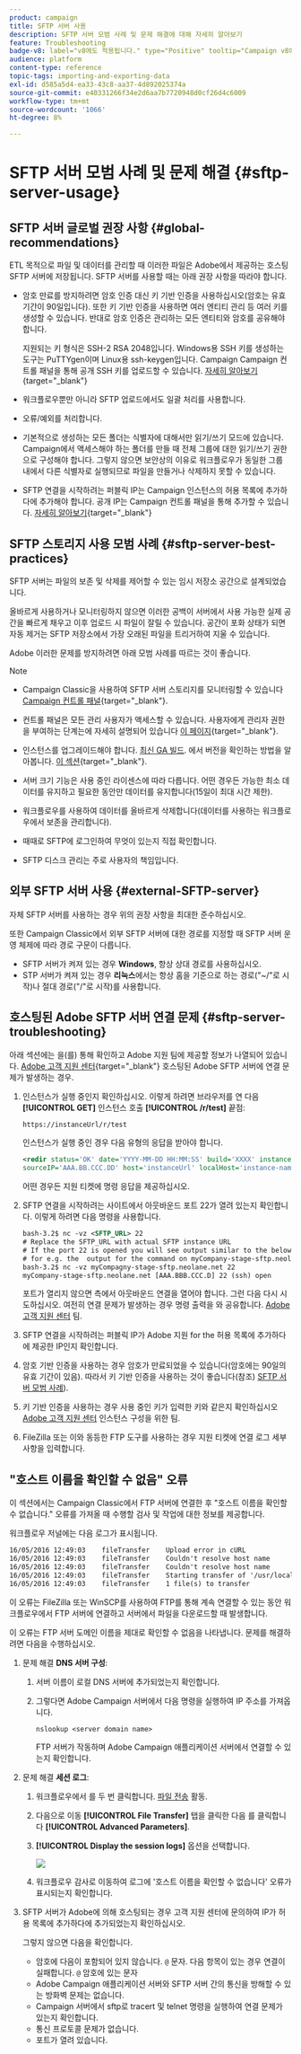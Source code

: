 ```yaml
---
product: campaign
title: SFTP 서버 사용
description: SFTP 서버 모범 사례 및 문제 해결에 대해 자세히 알아보기
feature: Troubleshooting
badge-v8: label="v8에도 적용됩니다." type="Positive" tooltip="Campaign v8에도 적용됩니다."
audience: platform
content-type: reference
topic-tags: importing-and-exporting-data
exl-id: d585a5d4-ea33-43c8-aa37-4d892025374a
source-git-commit: e40331266f34e2d6aa7b7720948d0cf26d4c6009
workflow-type: tm+mt
source-wordcount: '1066'
ht-degree: 8%

---
```


# SFTP 서버 모범 사례 및 문제 해결 {#sftp-server-usage}

## SFTP 서버 글로벌 권장 사항 {#global-recommendations}

ETL 목적으로 파일 및 데이터를 관리할 때 이러한 파일은 Adobe에서 제공하는 호스팅 SFTP 서버에 저장됩니다. SFTP 서버를 사용할 때는 아래 권장 사항을 따라야 합니다.

* 암호 만료를 방지하려면 암호 인증 대신 키 기반 인증을 사용하십시오(암호는 유효 기간이 90일입니다). 또한 키 기반 인증을 사용하면 여러 엔티티 관리 등 여러 키를 생성할 수 있습니다. 반대로 암호 인증은 관리하는 모든 엔티티와 암호를 공유해야 합니다.

  지원되는 키 형식은 SSH-2 RSA 2048입니다. Windows용 SSH 키를 생성하는 도구는 PuTTYgen이며 Linux용 ssh-keygen입니다. Campaign Campaign 컨트롤 패널을 통해 공개 SSH 키를 업로드할 수 있습니다. [자세히 알아보기](https://experienceleague.adobe.com/en/docs/control-panel/using/sftp-management/key-management){target="_blank"}

* 워크플로우뿐만 아니라 SFTP 업로드에서도 일괄 처리를 사용합니다.

* 오류/예외를 처리합니다.

* 기본적으로 생성하는 모든 폴더는 식별자에 대해서만 읽기/쓰기 모드에 있습니다. Campaign에서 액세스해야 하는 폴더를 만들 때 전체 그룹에 대한 읽기/쓰기 권한으로 구성해야 합니다. 그렇지 않으면 보안상의 이유로 워크플로우가 동일한 그룹 내에서 다른 식별자로 실행되므로 파일을 만들거나 삭제하지 못할 수 있습니다.

* SFTP 연결을 시작하려는 퍼블릭 IP는 Campaign 인스턴스의 허용 목록에 추가하다에 추가해야 합니다. 공개 IP는 Campaign 컨트롤 패널을 통해 추가할 수 있습니다. [자세히 알아보기](https://experienceleague.adobe.com/en/docs/control-panel/using/sftp-management/ip-range-allow-listing){target="_blank"}

## SFTP 스토리지 사용 모범 사례 {#sftp-server-best-practices}

SFTP 서버는 파일의 보존 및 삭제를 제어할 수 있는 임시 저장소 공간으로 설계되었습니다.

올바르게 사용하거나 모니터링하지 않으면 이러한 공백이 서버에서 사용 가능한 실제 공간을 빠르게 채우고 이후 업로드 시 파일이 잘릴 수 있습니다. 공간이 포화 상태가 되면 자동 제거는 SFTP 저장소에서 가장 오래된 파일을 트리거하여 지울 수 있습니다.

Adobe 이러한 문제를 방지하려면 아래 모범 사례를 따르는 것이 좋습니다.

>[!NOTE]
>
>* Campaign Classic을 사용하여 SFTP 서버 스토리지를 모니터링할 수 있습니다 [Campaign 컨트롤 패널](https://experienceleague.adobe.com/docs/control-panel/using/sftp-management/sftp-storage-management.html){target="_blank"}.
>
>* 컨트롤 패널은 모든 관리 사용자가 액세스할 수 있습니다. 사용자에게 관리자 권한을 부여하는 단계는에 자세히 설명되어 있습니다 [이 페이지](https://experienceleague.adobe.com/docs/control-panel/using/discover-control-panel/managing-permissions.html?lang=ko#discover-control-panel){target="_blank"}.
>
>* 인스턴스를 업그레이드해야 합니다. [최신 GA 빌드](../../rn/using/rn-overview.md). 에서 버전을 확인하는 방법을 알아봅니다. [이 섹션](../../platform/using/launching-adobe-campaign.md#getting-your-campaign-version){target="_blank"}.

* 서버 크기 기능은 사용 중인 라이센스에 따라 다릅니다. 어떤 경우든 가능한 최소 데이터를 유지하고 필요한 동안만 데이터를 유지합니다(15일이 최대 시간 제한).

* 워크플로우를 사용하여 데이터를 올바르게 삭제합니다(데이터를 사용하는 워크플로우에서 보존을 관리합니다).

* 때때로 SFTP에 로그인하여 무엇이 있는지 직접 확인합니다.

* SFTP 디스크 관리는 주로 사용자의 책임입니다.

## 외부 SFTP 서버 사용 {#external-SFTP-server}

자체 SFTP 서버를 사용하는 경우 위의 권장 사항을 최대한 준수하십시오.

또한 Campaign Classic에서 외부 SFTP 서버에 대한 경로를 지정할 때 SFTP 서버 운영 체제에 따라 경로 구문이 다릅니다.

* SFTP 서버가 켜져 있는 경우 **Windows**, 항상 상대 경로를 사용하십시오.
* STP 서버가 켜져 있는 경우 **리눅스**&#x200B;에서는 항상 홈을 기준으로 하는 경로(&quot;~/&quot;로 시작)나 절대 경로(&quot;/&quot;로 시작)를 사용합니다.

## 호스팅된 Adobe SFTP 서버 연결 문제 {#sftp-server-troubleshooting}

아래 섹션에는 을(를) 통해 확인하고 Adobe 지원 팀에 제공할 정보가 나열되어 있습니다. [Adobe 고객 지원 센터](https://helpx.adobe.com/kr/enterprise/admin-guide.html/enterprise/using/support-for-experience-cloud.ug.html){target="_blank"} 호스팅된 Adobe SFTP 서버에 연결 문제가 발생하는 경우.

1. 인스턴스가 실행 중인지 확인하십시오. 이렇게 하려면 브라우저를 연 다음 **[!UICONTROL GET]** 인스턴스 호출 **[!UICONTROL /r/test]** 끝점:

   ```xml
   https://instanceUrl/r/test
   ```

   인스턴스가 실행 중인 경우 다음 유형의 응답을 받아야 합니다.

   ```xml
   <redir status='OK' date='YYYY-MM-DD HH:MM:SS' build='XXXX' instance='instance-name'
   sourceIP='AAA.BB.CCC.DD' host='instanceUrl' localHost='instance-name'/>
   ```

   어떤 경우든 지원 티켓에 명령 응답을 제공하십시오.

1. SFTP 연결을 시작하려는 사이트에서 아웃바운드 포트 22가 열려 있는지 확인합니다. 이렇게 하려면 다음 명령을 사용합니다.

   ```xml
   bash-3.2$ nc -vz <SFTP_URL> 22
   # Replace the SFTP_URL with actual SFTP instance URL
   # If the port 22 is opened you will see output similar to the below one
   # for e.g. the  output for the command on myCompany-stage-sftp.neolane.net after ssh-out, will give
   bash-3.2$ nc -vz myCompagny-stage-sftp.neolane.net 22
   myCompany-stage-sftp.neolane.net [AAA.BBB.CCC.D] 22 (ssh) open
   ```

   포트가 열리지 않으면 측에서 아웃바운드 연결을 열어야 합니다. 그런 다음 다시 시도하십시오. 여전히 연결 문제가 발생하는 경우 명령 출력을 와 공유합니다. [Adobe 고객 지원 센터](https://helpx.adobe.com/kr/enterprise/admin-guide.html/enterprise/using/support-for-experience-cloud.ug.html) 팀.

1. SFTP 연결을 시작하려는 퍼블릭 IP가 Adobe 지원 for the 허용 목록에 추가하다에 제공한 IP인지 확인합니다.
1. 암호 기반 인증을 사용하는 경우 암호가 만료되었을 수 있습니다(암호에는 90일의 유효 기간이 있음). 따라서 키 기반 인증을 사용하는 것이 좋습니다(참조) [SFTP 서버 모범 사례](#sftp-server-best-practices)).
1. 키 기반 인증을 사용하는 경우 사용 중인 키가 입력한 키와 같은지 확인하십시오 [Adobe 고객 지원 센터](https://helpx.adobe.com/kr/enterprise/admin-guide.html/enterprise/using/support-for-experience-cloud.ug.html) 인스턴스 구성을 위한 팀.
1. FileZilla 또는 이와 동등한 FTP 도구를 사용하는 경우 지원 티켓에 연결 로그 세부 사항을 입력합니다.

## &quot;호스트 이름을 확인할 수 없음&quot; 오류

이 섹션에서는 Campaign Classic에서 FTP 서버에 연결한 후 &quot;호스트 이름을 확인할 수 없습니다.&quot; 오류를 가져올 때 수행할 검사 및 작업에 대한 정보를 제공합니다.

워크플로우 저널에는 다음 로그가 표시됩니다.

```xml
16/05/2016 12:49:03    fileTransfer    Upload error in cURL
16/05/2016 12:49:03    fileTransfer    Couldn't resolve host name
16/05/2016 12:49:03    fileTransfer    Couldn't resolve host name
16/05/2016 12:49:03    fileTransfer    Starting transfer of '/usr/local/neolane/nl6/var/williamreed/export/Recipients' to 'ftp://213.253.61.250/Recipients'
16/05/2016 12:49:03    fileTransfer    1 file(s) to transfer
```

이 오류는 FileZilla 또는 WinSCP를 사용하여 FTP를 통해 계속 연결할 수 있는 동안 워크플로우에서 FTP 서버에 연결하고 서버에서 파일을 다운로드할 때 발생합니다.

이 오류는 FTP 서버 도메인 이름을 제대로 확인할 수 없음을 나타냅니다. 문제를 해결하려면 다음을 수행하십시오.

1. 문제 해결 **DNS 서버 구성**:

   1. 서버 이름이 로컬 DNS 서버에 추가되었는지 확인합니다.
   1. 그렇다면 Adobe Campaign 서버에서 다음 명령을 실행하여 IP 주소를 가져옵니다.

      `nslookup <server domain name>`

      FTP 서버가 작동하며 Adobe Campaign 애플리케이션 서버에서 연결할 수 있는지 확인합니다.

1. 문제 해결 **세션 로그**:

   1. 워크플로우에서 를 두 번 클릭합니다. [파일 전송](../../workflow/using/file-transfer.md) 활동.
   1. 다음으로 이동 **[!UICONTROL File Transfer]** 탭을 클릭한 다음 를 클릭합니다 **[!UICONTROL Advanced Parameters]**.
   1. **[!UICONTROL Display the session logs]** 옵션을 선택합니다.

      ![](assets/sftp-error-display-logs.png)

   1. 워크플로우 감사로 이동하여 로그에 &#39;호스트 이름을 확인할 수 없습니다&#39; 오류가 표시되는지 확인합니다.

1. SFTP 서버가 Adobe에 의해 호스팅되는 경우 고객 지원 센터에 문의하여 IP가 허용 목록에 추가하다에 추가되었는지 확인하십시오.

   그렇지 않으면 다음을 확인합니다.

   * 암호에 다음이 포함되어 있지 않습니다. `@` 문자. 다음 항목이 있는 경우 연결이 실패합니다. `@` 암호에 있는 문자
   * Adobe Campaign 애플리케이션 서버와 SFTP 서버 간의 통신을 방해할 수 있는 방화벽 문제는 없습니다.
   * Campaign 서버에서 sftp로 tracert 및 telnet 명령을 실행하여 연결 문제가 있는지 확인합니다.
   * 통신 프로토콜 문제가 없습니다.
   * 포트가 열려 있습니다.
